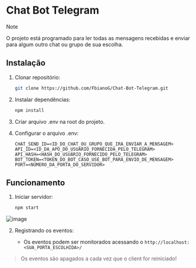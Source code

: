 # Chat Bot Telegram

>[!NOTE]
>O projeto está programado para ler todas as mensagens recebidas e enviar para algum outro chat ou grupo de sua escolha.

## Instalação
1. Clonar repositório:
   ```bash
   git clone https://github.com/FbianoG/Chat-Bot-Telegram.git
   
2. Instalar dependências:
   ```bash
   npm install
   
3. Criar arquivo .env na root do projeto.
   
4. Configurar o arquivo .env:
   ```.env
   CHAT_SEND_ID=<ID_DO_CHAT_OU_GRUPO_QUE_IRÁ_ENVIAR_A_MENSAGEM>
   API_ID=<ID_DA_APO_DO_USUÁRIO_FORNECIDA_PELO_TELEGRAM>
   API_HASH=<HASH_DO_USUÁRIO_FORNECIDO_PELO_TELEGRAM>
   BOT_TOKEN=<TOKEN_DO_BOT_CASO_USE_BOT_PARA_ENVIO_DE_MENSAGEM>
   PORT=<NÚMERO_DA_PORTA_DO_SERVIDOR>

## Funcionamento

1. Iniciar servidor:
   
   ```bash
   npm start
![image](https://github.com/user-attachments/assets/e523ec8d-e79e-4973-8d72-1edbd37630a1)

2. Registrando os eventos:
   
     - Os eventos podem ser monitorados acessando o ```http://localhost:<SUA_PORTA_ESCOLHIDA>/```
       
>Os eventos são apagados a cada vez que o client for reiniciado!
   


 
